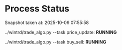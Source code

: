 # Process Status

Snapshot taken at: 2025-10-09 07:55:58

../wintrd/trade_algo.py --task price_update: **RUNNING**

../wintrd/trade_algo.py --task buy_sell: **RUNNING**

